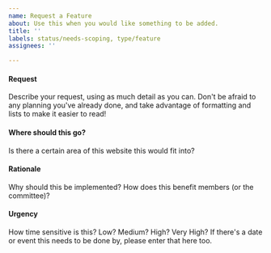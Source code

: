 ```yaml
---
name: Request a Feature
about: Use this when you would like something to be added.
title: ''
labels: status/needs-scoping, type/feature
assignees: ''

---
```


#### Request

Describe your request, using as much detail as you can. Don't be afraid to any planning you've already done, and take advantage of formatting and lists to make it easier to read!

#### Where should this go?

Is there a certain area of this website this would fit into?

#### Rationale

Why should this be implemented? How does this benefit members (or the committee)?

#### Urgency

How time sensitive is this? Low? Medium? High? Very High? If there's a date or event this needs to be done by, please enter that here too.
